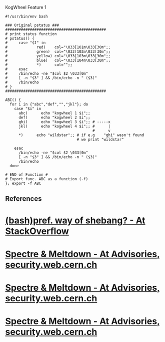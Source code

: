 


KogWheel Feature 1
```
#!/usr/bin/env bash

### Original pstatus ###
#############################################
# print status function
# pstatus() {
# 	  case "$1" in
# 			  red)    col="\033[101m\033[30m";;
# 			  green)  col="\033[102m\033[30m";;
# 			  yellow) col="\033[103m\033[30m";;
# 			  blue)   col="\033[104m\033[30m";;
# 			  *)      col="";;
# 	  esac
# 	  /bin/echo -ne "$col $2 \033[0m"
# 	  [ -n "$3" ] && /bin/echo -n " ($3)"
# 	  /bin/echo
# }
#############################################

ABC() {
  for i in {"abc","def","","jkl"}; do
    case "$i" in 
      abc)      echo "kogwheel 1 $i";;
      def)      echo "kogwheel 2 $i";;
      ghi)      echo "kogwheel 3 $i";; # -----x
      jkl)      echo "kogwheel 4 $i";; #      |
                                       #      v
      *)      echo "wildstar";; # if e.g    "ghi" wasn't found
                                # we print "wildstar"
    
    esac
      /bin/echo -ne "$col $2 \033[0m"
      [ -n "$3" ] && /bin/echo -n " ($3)"
      /bin/echo
  done

# END of Function #
# Export func. ABC as a function (-f)
}; export -f ABC
```


## References
# [(bash)pref. way of shebang? - At StackOverflow](https://stackoverflow.com/a/10383546/14346786)
# [Spectre & Meltdown - At Advisories, security.web.cern.ch](https://security.web.cern.ch/advisories/spectre-meltdown/spectre-meltdown.shtml)
# [Spectre & Meltdown - At Advisories, security.web.cern.ch](https://security.web.cern.ch/advisories/spectre-meltdown/spectre-meltdown-checker.sh)
# [Spectre & Meltdown - At Advisories, security.web.cern.ch](https://security.web.cern.ch/advisories/spectre-meltdown/spectre-cpu-microcode-checker.sh)
